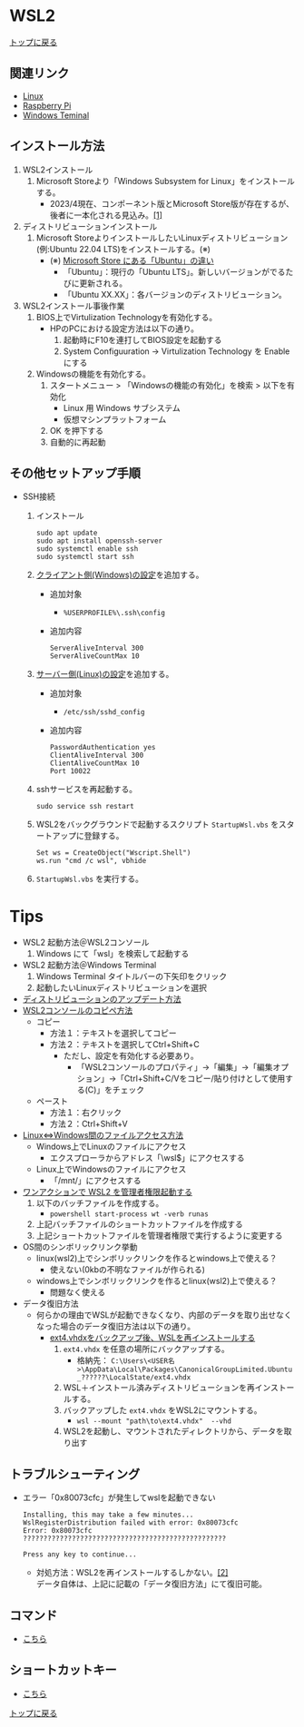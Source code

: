 
# WSL2

[トップに戻る](../index.md)

## 関連リンク

- [Linux](../linux_sft/linux.md)
- [Raspberry Pi](../raspberrypi_sft/raspberrypi.md)
- [Windows Teminal](../winterm_sft/winterm.md)

## インストール方法

1. WSL2インストール
    1. Microsoft Storeより「Windows Subsystem for Linux」をインストールする。
        - 2023/4現在、コンポーネント版とMicrosoft Store版が存在するが、後者に一本化される見込み。[[1]](https://ascii.jp/elem/000/004/120/4120511/)
1. ディストリビューションインストール
    1. Microsoft StoreよりインストールしたいLinuxディストリビューション(例:Ubuntu 22.04 LTS)をインストールする。(※)
        - (※) [Microsoft Store にある「Ubuntu」の違い](https://forest.watch.impress.co.jp/docs/serial/yajiuma/1134055.html)
            - 「Ubuntu」：現行の「Ubuntu LTS」。新しいバージョンがでるたびに更新される。
            - 「Ubuntu XX.XX」：各バージョンのディストリビューション。
1. WSL2インストール事後作業
    1. BIOS上でVirtulization Technologyを有効化する。
        - HPのPCにおける設定方法は以下の通り。
            1. 起動時にF10を連打してBIOS設定を起動する
            2. System Configuuration -> Virtulization Technology を Enable にする
    1. Windowsの機能を有効化する。
        1. スタートメニュー > 「Windowsの機能の有効化」を検索 > 以下を有効化
            - Linux 用 Windows サブシステム
            - 仮想マシンプラットフォーム
        1. OK を押下する
        1. 自動的に再起動

## その他セットアップ手順

- SSH接続
    1. インストール

        ```shell
        sudo apt update
        sudo apt install openssh-server
        sudo systemctl enable ssh
        sudo systemctl start ssh
        ```

    2. [クライアント側(Windows)の設定](https://kaworu.jpn.org/security/ssh%E6%8E%A5%E7%B6%9A%E3%81%8C%E8%87%AA%E5%8B%95%E5%88%87%E6%96%AD%E3%81%95%E3%82%8C%E3%82%8B%E5%A0%B4%E5%90%88%E3%81%AE%E5%9B%9E%E9%81%BF%E6%96%B9%E6%B3%95)を追加する。
        - 追加対象
            - `%USERPROFILE%\.ssh\config`
        - 追加内容

            ```shell
            ServerAliveInterval 300
            ServerAliveCountMax 10
            ```

    3. [サーバー側(Linux)の設定](https://www.xenos.jp/~zen/blog2/index.php/2020/06/14/post-3987/)を追加する。
        - 追加対象
            - `/etc/ssh/sshd_config`
        - 追加内容

            ```shell
            PasswordAuthentication yes
            ClientAliveInterval 300
            ClientAliveCountMax 10
            Port 10022
            ```

    4. sshサービスを再起動する。

        ```shell
        sudo service ssh restart
        ```

    5. WSL2をバックグラウンドで起動するスクリプト `StartupWsl.vbs` をスタートアップに登録する。

        ```vbs
        Set ws = CreateObject("Wscript.Shell")
        ws.run "cmd /c wsl", vbhide
        ```

    6. `StartupWsl.vbs` を実行する。

# Tips

- WSL2 起動方法＠WSL2コンソール
    1. Windows にて「wsl」を検索して起動する
- WSL2 起動方法＠Windows Terminal
    1. Windows Terminal タイトルバーの下矢印をクリック
    1. 起動したいLinuxディストリビューションを選択
- [ディストリビューションのアップデート方法](https://qiita.com/matarillo/items/98d7452967987fe5d633)
- [WSL2コンソールのコピペ方法](https://qiita.com/kenji0x02/items/f77008985818583bf32b)
    - コピー
        - 方法１：テキストを選択してコピー
        - 方法２：テキストを選択してCtrl+Shift+C
            - ただし、設定を有効化する必要あり。
                - 「WSL2コンソールのプロパティ」->「編集」->「編集オプション」->「Ctrl+Shift+C/Vをコピー/貼り付けとして使用する(C)」をチェック
    - ペースト
        - 方法１：右クリック
        - 方法２：Ctrl+Shift+V
- [Linux⇔Windows間のファイルアクセス方法](https://qiita.com/Uchitaso/items/6e0a7859e87bb8bdb527)
    - Windows上でLinuxのファイルにアクセス
        - エクスプローラからアドレス「\\wsl$」にアクセスする
    - Linux上でWindowsのファイルにアクセス
        - 「/mnt/」にアクセスする
- [ワンアクションで WSL2 を管理者権限起動する](https://www.xenos.jp/~zen/blog2/index.php/2020/05/31/post-3944/)
    1. 以下のバッチファイルを作成する。
        - `powershell start-process wt -verb runas`
    1. 上記バッチファイルのショートカットファイルを作成する
    1. 上記ショートカットファイルを管理者権限で実行するように変更する
- OS間のシンボリックリンク挙動
    - linux(wsl2)上でシンボリックリンクを作るとwindows上で使える？
        - 使えない(0kbの不明なファイルが作られる)
    - windows上でシンボリックリンクを作るとlinux(wsl2)上で使える？
        - 問題なく使える
- データ復旧方法
    - 何らかの理由でWSLが起動できなくなり、内部のデータを取り出せなくなった場合のデータ復旧方法は以下の通り。
        - [ext4.vhdxをバックアップ後、WSLを再インストールする](https://loumo.jp/archives/29239)
            1. `ext4.vhdx` を任意の場所にバックアップする。
                - 格納先： `C:\Users\<USER名>\AppData\Local\Packages\CanonicalGroupLimited.Ubuntu_??????\LocalState/ext4.vhdx`
            1. WSL＋インストール済みディストリビューションを再インストールする。
            1. バックアップした `ext4.vhdx` をWSL2にマウントする。
                - `wsl --mount "path\to\ext4.vhdx"  --vhd`
            1. WSL2を起動し、マウントされたディレクトリから、データを取り出す

## トラブルシューティング

- エラー「0x80073cfc」が発生してwslを起動できない

    ```shell
    Installing, this may take a few minutes...
    WslRegisterDistribution failed with error: 0x80073cfc
    Error: 0x80073cfc ??????????????????????????????????????????????????
    
    Press any key to continue...
    ```

    - 対処方法：WSL2を再インストールするしかない。[[2]](https://github.com/microsoft/WSL/issues/10118)  
    データ自体は、上記に記載の「データ復旧方法」にて復旧可能。

## コマンド

- [こちら](../linux_sft/linux.md)

## ショートカットキー

- [こちら](../linux_sft/linux.md)

[トップに戻る](../index.md)
